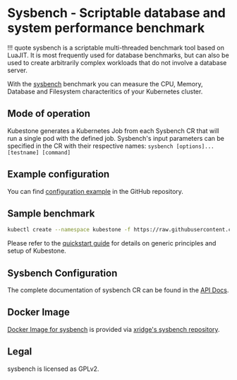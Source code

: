 # Sysbench - Scriptable database and system performance benchmark 

!!! quote
    sysbench is a scriptable multi-threaded benchmark tool based on LuaJIT. It is most frequently used for database benchmarks, but can also be used to create arbitrarily complex workloads that do not involve a database server. 

With the [sysbench](https://github.com/akopytov/sysbench) benchmark you can measure the CPU, Memory, Database and Filesystem characteritics of your Kubernetes cluster. 



## Mode of operation

Kubestone generates a Kubernetes Job from each Sysbench CR that will run a single pod with the defined job. Sysbench's input parameters can be specified in the CR with their respective names:
`sysbench [options]... [testname] [command]`



## Example configuration

You can find [configuration example](https://github.com/xridge/kubestone/blob/master/config/samples/perf_v1alpha1_sysbench.yaml) in the GitHub repository.




## Sample benchmark
```bash
kubectl create --namespace kubestone -f https://raw.githubusercontent.com/xridge/kubestone/master/config/samples/perf_v1alpha1_sysbench.yaml
```


Please refer to the [quickstart guide](../quickstart.md) for details on generic principles and setup of Kubestone.




## Sysbench Configuration

The complete documentation of sysbench CR can be found in the [API Docs](../apidocs.md#perf.kubestone.xridge.io/v1alpha1.SysbenchSpec).



## Docker Image

[Docker Image for sysbench](https://hub.docker.com/r/xridge/sysbench) is provided via [xridge's sysbench repository](https://github.com/xridge/sysbench-docker).



## Legal

sysbench is licensed as GPLv2. 